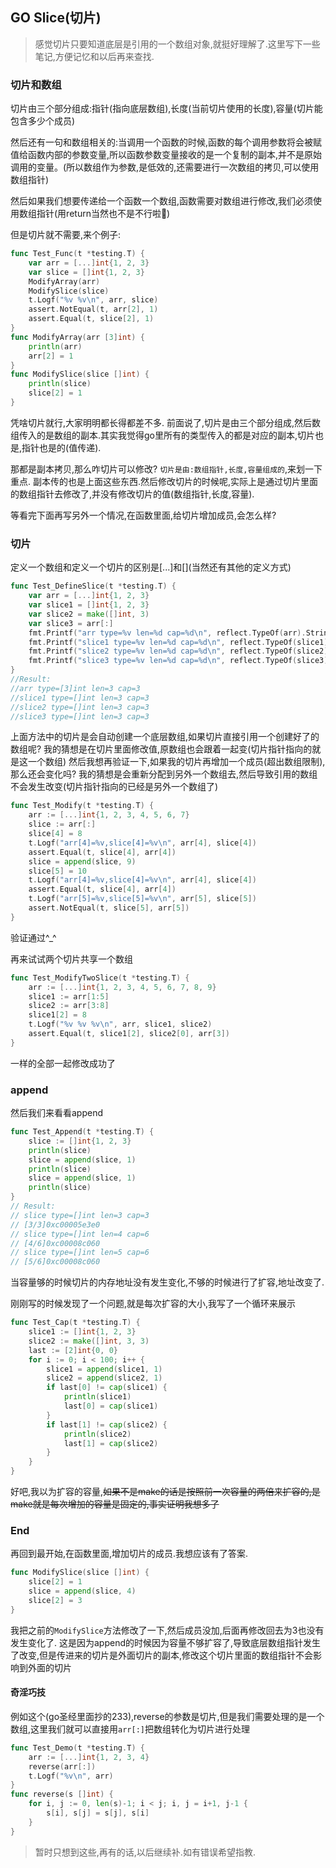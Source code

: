 ## GO Slice(切片)
> 感觉切片只要知道底层是引用的一个数组对象,就挺好理解了.这里写下一些笔记,方便记忆和以后再来查找.

### 切片和数组

切片由三个部分组成:指针(指向底层数组),长度(当前切片使用的长度),容量(切片能包含多少个成员)

然后还有一句和数组相关的:当调用一个函数的时候,函数的每个调用参数将会被赋值给函数内部的参数变量,所以函数参数变量接收的是一个复制的副本,并不是原始调用的变量。(所以数组作为参数,是低效的,还需要进行一次数组的拷贝,可以使用数组指针)

然后如果我们想要传递给一个函数一个数组,函数需要对数组进行修改,我们必须使用数组指针(用return当然也不是不行啦🤨)

但是切片就不需要,来个例子:
```go
func Test_Func(t *testing.T) {
	var arr = [...]int{1, 2, 3}
	var slice = []int{1, 2, 3}
	ModifyArray(arr)
	ModifySlice(slice)
	t.Logf("%v %v\n", arr, slice)
	assert.NotEqual(t, arr[2], 1)
	assert.Equal(t, slice[2], 1)
}
func ModifyArray(arr [3]int) {
	println(arr)
	arr[2] = 1
}
func ModifySlice(slice []int) {
	println(slice)
	slice[2] = 1
}
```
凭啥切片就行,大家明明都长得都差不多.
前面说了,切片是由三个部分组成,然后数组传入的是数组的副本.其实我觉得go里所有的类型传入的都是对应的副本,切片也是,指针也是的(值传递).

那都是副本拷贝,那么咋切片可以修改?
`切片是由:数组指针,长度,容量组成的`,来划一下重点.
副本传的也是上面这些东西.然后修改切片的时候呢,实际上是通过切片里面的数组指针去修改了,并没有修改切片的值(数组指针,长度,容量).

等看完下面再写另外一个情况,在函数里面,给切片增加成员,会怎么样?

### 切片
定义一个数组和定义一个切片的区别是[...]和\[\](当然还有其他的定义方式)
```go
func Test_DefineSlice(t *testing.T) {
	var arr = [...]int{1, 2, 3}
	var slice1 = []int{1, 2, 3}
	var slice2 = make([]int, 3)
	var slice3 = arr[:]
	fmt.Printf("arr type=%v len=%d cap=%d\n", reflect.TypeOf(arr).String(), len(arr), cap(arr))
	fmt.Printf("slice1 type=%v len=%d cap=%d\n", reflect.TypeOf(slice1).String(), len(slice1), cap(slice1))
	fmt.Printf("slice2 type=%v len=%d cap=%d\n", reflect.TypeOf(slice2).String(), len(slice2), cap(slice2))
	fmt.Printf("slice3 type=%v len=%d cap=%d\n", reflect.TypeOf(slice3).String(), len(slice3), cap(slice3))
}
//Result:
//arr type=[3]int len=3 cap=3
//slice1 type=[]int len=3 cap=3
//slice2 type=[]int len=3 cap=3
//slice3 type=[]int len=3 cap=3
```

上面方法中的切片是会自动创建一个底层数组,如果切片直接引用一个创建好了的数组呢?
我的猜想是在切片里面修改值,原数组也会跟着一起变(切片指针指向的就是这一个数组)
然后我想再验证一下,如果我的切片再增加一个成员(超出数组限制),那么还会变化吗?
我的猜想是会重新分配到另外一个数组去,然后导致引用的数组不会发生改变(切片指针指向的已经是另外一个数组了)
```go
func Test_Modify(t *testing.T) {
	arr := [...]int{1, 2, 3, 4, 5, 6, 7}
	slice := arr[:]
	slice[4] = 8
	t.Logf("arr[4]=%v,slice[4]=%v\n", arr[4], slice[4])
	assert.Equal(t, slice[4], arr[4])
	slice = append(slice, 9)
	slice[5] = 10
	t.Logf("arr[4]=%v,slice[4]=%v\n", arr[4], slice[4])
	assert.Equal(t, slice[4], arr[4])
	t.Logf("arr[5]=%v,slice[5]=%v\n", arr[5], slice[5])
	assert.NotEqual(t, slice[5], arr[5])
}
```
验证通过^_^

再来试试两个切片共享一个数组
```go
func Test_ModifyTwoSlice(t *testing.T) {
	arr := [...]int{1, 2, 3, 4, 5, 6, 7, 8, 9}
	slice1 := arr[1:5]
	slice2 := arr[3:8]
	slice1[2] = 8
	t.Logf("%v %v %v\n", arr, slice1, slice2)
	assert.Equal(t, slice1[2], slice2[0], arr[3])
}
```
一样的全部一起修改成功了

### append
然后我们来看看append
```go
func Test_Append(t *testing.T) {
	slice := []int{1, 2, 3}
	println(slice)
	slice = append(slice, 1)
	println(slice)
	slice = append(slice, 1)
	println(slice)
}
// Result:
// slice type=[]int len=3 cap=3
// [3/3]0xc00005e3e0
// slice type=[]int len=4 cap=6
// [4/6]0xc00008c060
// slice type=[]int len=5 cap=6
// [5/6]0xc00008c060
```
当容量够的时候切片的内存地址没有发生变化,不够的时候进行了扩容,地址改变了.

刚刚写的时候发现了一个问题,就是每次扩容的大小,我写了一个循环来展示
```go
func Test_Cap(t *testing.T) {
	slice1 := []int{1, 2, 3}
	slice2 := make([]int, 3, 3)
	last := [2]int{0, 0}
	for i := 0; i < 100; i++ {
		slice1 = append(slice1, 1)
		slice2 = append(slice2, 1)
		if last[0] != cap(slice1) {
			println(slice1)
			last[0] = cap(slice1)
		}
		if last[1] != cap(slice2) {
			println(slice2)
			last[1] = cap(slice2)
		}
	}
}
```
好吧,我以为扩容的容量,~~如果不是make的话是按照前一次容量的两倍来扩容的,是make就是每次增加的容量是固定的,事实证明我想多了~~

### End

再回到最开始,在函数里面,增加切片的成员.我想应该有了答案.
```go
func ModifySlice(slice []int) {
	slice[2] = 1
	slice = append(slice, 4)
	slice[2] = 3
}
```
我把之前的`ModifySlice`方法修改了一下,然后成员没加,后面再修改回去为3也没有发生变化了.
这是因为append的时候因为容量不够扩容了,导致底层数组指针发生了改变,但是传进来的切片是外面切片的副本,修改这个切片里面的数组指针不会影响到外面的切片

#### 奇淫巧技
例如这个(go圣经里面抄的233),reverse的参数是切片,但是我们需要处理的是一个数组,这里我们就可以直接用`arr[:]`把数组转化为切片进行处理
```go
func Test_Demo(t *testing.T) {
	arr := [...]int{1, 2, 3, 4}
	reverse(arr[:])
	t.Logf("%v\n", arr)
}
func reverse(s []int) {
	for i, j := 0, len(s)-1; i < j; i, j = i+1, j-1 {
		s[i], s[j] = s[j], s[i]
	}
}
```


> 暂时只想到这些,再有的话,以后继续补.如有错误希望指教.